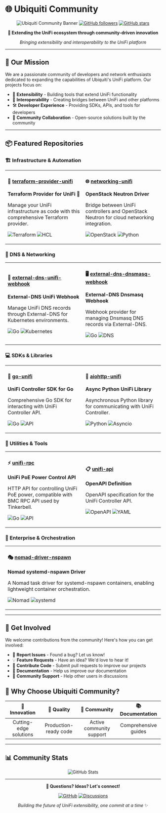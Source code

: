 # 🌐 Ubiquiti Community

<div align="center">

![Ubiquiti Community Banner](https://img.shields.io/badge/Ubiquiti-Community-blue?style=for-the-badge&logo=ubiquiti&logoColor=white)
[![GitHub followers](https://img.shields.io/github/followers/ubiquiti-community?style=for-the-badge&logo=github)](https://github.com/ubiquiti-community)
[![GitHub stars](https://img.shields.io/github/stars/ubiquiti-community?style=for-the-badge&logo=github)](https://github.com/ubiquiti-community)

**🚀 Extending the UniFi ecosystem through community-driven innovation**

*Bringing extensibility and interoperability to the UniFi platform*

</div>

---

## 🎯 Our Mission

We are a passionate community of developers and network enthusiasts dedicated to expanding the capabilities of Ubiquiti's UniFi platform. Our projects focus on:

- 🔧 **Extensibility** - Building tools that extend UniFi functionality
- 🌉 **Interoperability** - Creating bridges between UniFi and other platforms
- 🛠️ **Developer Experience** - Providing SDKs, APIs, and tools for developers
- 🤝 **Community Collaboration** - Open-source solutions built by the community

---

## 📦 Featured Repositories

### 🏗️ Infrastructure & Automation

<table>
<tr>
<td width="50%">

#### 🔶 [terraform-provider-unifi](https://github.com/ubiquiti-community/terraform-provider-unifi)
**Terraform Provider for UniFi** 📡

Manage your UniFi infrastructure as code with this comprehensive Terraform provider.

![Terraform](https://img.shields.io/badge/terraform-%235835CC.svg?style=flat-square&logo=terraform&logoColor=white)
![HCL](https://img.shields.io/badge/HCL-623CE4?style=flat-square&logo=terraform&logoColor=white)

</td>
<td width="50%">

#### 🌐 [networking-unifi](https://github.com/ubiquiti-community/networking-unifi)
**OpenStack Neutron Driver**

Bridge between UniFi controllers and OpenStack Neutron for cloud networking integration.

![OpenStack](https://img.shields.io/badge/OpenStack-%23f01742.svg?style=flat-square&logo=openstack&logoColor=white)
![Python](https://img.shields.io/badge/python-3670A0?style=flat-square&logo=python&logoColor=ffdd54)

</td>
</tr>
</table>

### 🔌 DNS & Networking

<table>
<tr>
<td width="50%">

#### 📡 [external-dns-unifi-webhook](https://github.com/ubiquiti-community/external-dns-unifi-webhook)
**External-DNS UniFi Webhook**

Manage UniFi DNS records through External-DNS for Kubernetes environments.

![Go](https://img.shields.io/badge/go-%2300ADD8.svg?style=flat-square&logo=go&logoColor=white)
![Kubernetes](https://img.shields.io/badge/kubernetes-%23326ce5.svg?style=flat-square&logo=kubernetes&logoColor=white)

</td>
<td width="50%">

#### 🖥️ [external-dns-dnsmasq-webhook](https://github.com/ubiquiti-community/external-dns-dnsmasq-webhook)
**External-DNS Dnsmasq Webhook**

Webhook provider for managing Dnsmasq DNS records via External-DNS.

![Go](https://img.shields.io/badge/go-%2300ADD8.svg?style=flat-square&logo=go&logoColor=white)
![DNS](https://img.shields.io/badge/DNS-FF6B6B?style=flat-square&logo=cloudflare&logoColor=white)

</td>
</tr>
</table>

### 💻 SDKs & Libraries

<table>
<tr>
<td width="50%">

#### 🐹 [go-unifi](https://github.com/ubiquiti-community/go-unifi)
**UniFi Controller SDK for Go**

Comprehensive Go SDK for interacting with UniFi Controller API.

![Go](https://img.shields.io/badge/go-%2300ADD8.svg?style=flat-square&logo=go&logoColor=white)
![API](https://img.shields.io/badge/API-4CAF50?style=flat-square&logo=swagger&logoColor=white)

</td>
<td width="50%">

#### 🐍 [aiohttp-unifi](https://github.com/ubiquiti-community/aiohttp-unifi)
**Async Python UniFi Library**

Asynchronous Python library for communicating with UniFi Controller.

![Python](https://img.shields.io/badge/python-3670A0?style=flat-square&logo=python&logoColor=ffdd54)
![Asyncio](https://img.shields.io/badge/asyncio-FF6B6B?style=flat-square&logo=python&logoColor=white)

</td>
</tr>
</table>

### 🔧 Utilities & Tools

<table>
<tr>
<td width="50%">

#### ⚡ [unifi-rpc](https://github.com/ubiquiti-community/unifi-rpc)
**UniFi PoE Power Control API**

HTTP API for controlling UniFi PoE power, compatible with BMC RPC API used by Tinkerbell.

![Go](https://img.shields.io/badge/go-%2300ADD8.svg?style=flat-square&logo=go&logoColor=white)
![API](https://img.shields.io/badge/RPC-FF9800?style=flat-square&logo=json&logoColor=white)

</td>
<td width="50%">

#### 📋 [unifi-api](https://github.com/ubiquiti-community/unifi-api)
**OpenAPI Definition**

OpenAPI specification for the UniFi Controller API.

![OpenAPI](https://img.shields.io/badge/OpenAPI-6BA539?style=flat-square&logo=openapiinitiative&logoColor=white)
![YAML](https://img.shields.io/badge/yaml-%23ffffff.svg?style=flat-square&logo=yaml&logoColor=151515)

</td>
</tr>
</table>

### 🏢 Enterprise & Orchestration

<table>
<tr>
<td width="100%">

#### 🎭 [nomad-driver-nspawn](https://github.com/ubiquiti-community/nomad-driver-nspawn)
**Nomad systemd-nspawn Driver**

A Nomad task driver for systemd-nspawn containers, enabling lightweight container orchestration.

![Nomad](https://img.shields.io/badge/Nomad-00CA8E?style=flat-square&logo=nomad&logoColor=white)
![systemd](https://img.shields.io/badge/systemd-FCC624?style=flat-square&logo=linux&logoColor=black)

</td>
</tr>
</table>

---

## 🤝 Get Involved

We welcome contributions from the community! Here's how you can get involved:

- 🐛 **Report Issues** - Found a bug? Let us know!
- 💡 **Feature Requests** - Have an idea? We'd love to hear it!
- 🔧 **Contribute Code** - Submit pull requests to improve our projects
- 📖 **Documentation** - Help us improve our documentation
- 💬 **Community Support** - Help other users in discussions

## 🌟 Why Choose Ubiquiti Community?

<div align="center">

| 🚀 **Innovation** | 🔧 **Quality** | 🤝 **Community** | 📚 **Documentation** |
|:---:|:---:|:---:|:---:|
| Cutting-edge solutions | Production-ready code | Active community support | Comprehensive guides |

</div>

---

## 📊 Community Stats

<div align="center">

![GitHub Stats](https://github-readme-stats.vercel.app/api?username=ubiquiti-community&show_icons=true&theme=dark&hide_border=true&bg_color=0D1117&title_color=58A6FF&icon_color=58A6FF&text_color=C9D1D9)

</div>

---

<div align="center">

**📧 Questions? Ideas? Let's connect!**

[![GitHub](https://img.shields.io/badge/GitHub-181717?style=for-the-badge&logo=github&logoColor=white)](https://github.com/ubiquiti-community)
[![Discussions](https://img.shields.io/badge/Discussions-FCC624?style=for-the-badge&logo=github&logoColor=black)](https://github.com/orgs/ubiquiti-community/discussions)

*Building the future of UniFi extensibility, one commit at a time* ✨

</div>
